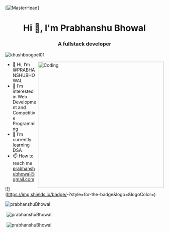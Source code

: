 
[![MasterHead](https://miro.medium.com/v2/resize:fit:3200/1*i8-u-V8LTTbQwTeUwLI_BQ.gif)]
<h1 align="center">Hi 👋, I'm Prabhanshu Bhowal</h1>
<h3 align="center">A fullstack developer</h3>
<p align="left"> <img src="https://komarev.com/ghpvc/?username=khushboogoel01&label=Profile%20views&color=129e00&style=plastic" alt="khushboogoel01" /> </p>
<img align="right" alt="Coding" width="400" src="https://cdn.dribbble.com/users/1162077/screenshots/3848914/programmer.gif">

- 👋 Hi, I’m @PRABHANSHUBHOWAL
- 👀 I’m interested in Web Development and Competitive Programming
- 🌱 I’m currently learning DSA
- 📫 How to reach me prabhanshubhowal@gmail.com

![<Badge Name>](https://img.shields.io/badge/<Badge Text>-<Background Color>?style=for-the-badge&logo=<Icon Name>&logoColor=<Logo Color>)

<!---
PRABHANSHUBHOWAL/PRABHANSHUBHOWAL is a ✨ special ✨ repository because its `README.md` (this file) appears on your GitHub profile.
You can click the Preview link to take a look at your changes.
--->


<p><img align="center" src="https://github-readme-stats.vercel.app/api/top-langs?username=prabhanshuBhowal&show_icons=true&locale=en&layout=compact" alt="prabhanshuBhowal" /></p>



<p>&nbsp;<img align="center" src="https://github-readme-stats.vercel.app/api?username=prabhanshuBhowal&show_icons=true&locale=en" alt="prabhanshuBhowal" /></p>


<p>&nbsp;<img align="center" src="https://github-readme-stats.vercel.app/api/pin/?username=prabhanshuBhowal&repo=Quiz-Earn" alt="prabhanshuBhowal" /></p>
